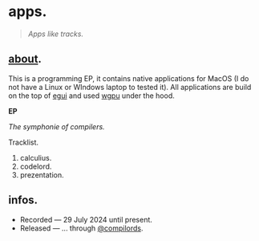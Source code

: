 # apps.

> *Apps like tracks.*
    
## [about](https://www.reddit.com/r/rust/comments/1c69mrj/do_you_think_egui_is_ready_for_real_industry).

This is a programming EP, it contains native applications for MacOS (I do not have a Linux or WIndows laptop to tested it). All applications are build on the top of [egui](https://github.com/emilk/egui) and used [wgpu](https://github.com/gfx-rs/wgpu) under the hood.   

**EP**

*The symphonie of compilers.*   

Tracklist.    

1. calculius.
2. codelord.
3. prezentation.

## infos.

- Recorded — 29 July 2024 until present.
- Released — ... through [@compilords](https://compilords.house).
